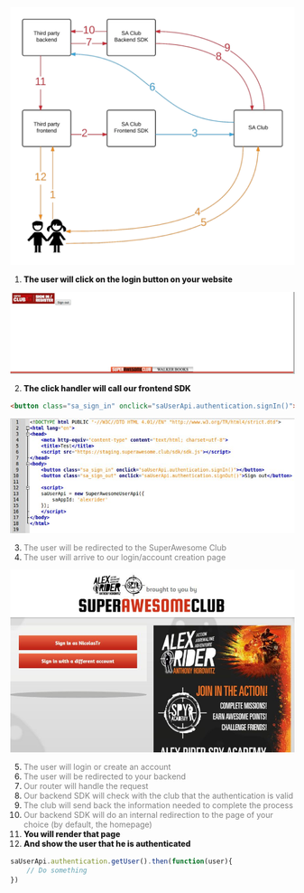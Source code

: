 ![](https://raw.githubusercontent.com/SuperAwesomeLTD/sa-club-documentation/develop/docs/img/login-flow.png "User login flow")

1. <span style="font-weight: 800;">The user will click on the login button on your website</span>

![](https://raw.githubusercontent.com/SuperAwesomeLTD/sa-club-documentation/develop/docs/img/login-button.png "Login button")

2. <span style="font-weight: 800;">The click handler will call our frontend SDK</span>

```html
<button class="sa_sign_in" onclick="saUserApi.authentication.signIn()"></button>
```

![](https://raw.githubusercontent.com/SuperAwesomeLTD/sa-club-documentation/develop/docs/img/login-code.png "Frontend code example")

3. <span style="color: gray;">The user will be redirected to the SuperAwesome Club</span>
4. <span style="color: gray;">The user will arrive to our login/account creation page</span>

![](https://raw.githubusercontent.com/SuperAwesomeLTD/sa-club-documentation/develop/docs/img/club-login-page.png "Redirection Login Page Example")

5. <span style="color: gray;">The user will login or create an account</span>
6. <span style="color: gray;">The user will be redirected to your backend</span>
7. <span style="color: gray;">Our router will handle the request</span>
8. <span style="color: gray;">Our backend SDK will check with the club that the authentication is valid</span>
9. <span style="color: gray;">The club will send back the information needed to complete the process</span>
10. <span style="color: gray;">Our backend SDK will do an internal redirection to the page of your choice (by default, the homepage)</span>
11. <span style="font-weight: 800;">You will render that page</span>
12. <span style="font-weight: 800;">And show the user that he is authenticated</span>

```javascript
saUserApi.authentication.getUser().then(function(user){ 
    // Do something
})
```
